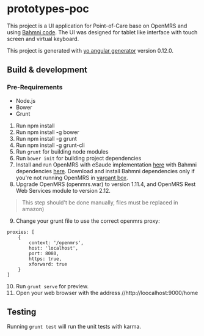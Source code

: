 # prototypes-poc

This project is a UI application for Point-of-Care base on OpenMRS and using [Bahmni code](https://github.com/Bhamni/openmrs-module-bahmniapps). 
The UI was designed for tablet like interface with touch screen and virtual keyboard.

This project is generated with [yo angular generator](https://github.com/yeoman/generator-angular)
version 0.12.0.

## Build & development

### Pre-Requirements
- Node.js
- Bower
- Grunt

1. Run npm install
2. Run npm install -g bower
3. Run npm install -g grunt
4. Run npm install -g grunt-cli
5. Run `grunt` for building node modules
6. Run `bower init` for building project dependencies
7. Install and run OpenMRS with eSaude implementation [here](https://github.com/esaude/esaude-emr) with Bahmni dependencies [here](https://s3-eu-west-1.amazonaws.com/esaude/openmrs-distro-esaude/openmrs-distro-esaude-modules.zip). Download and install Bahmni dependencies only if you're not running OpenMRS in [vargant box](https://github.com/esaude/openmrs-distro-esaude).
8. Upgrade OpenMRS (openmrs.war) to version 1.11.4, and OpenMRS Rest Web Services module to version 2.12. 
> This step should't be done manually, files must be replaced in amazon)
9. Change your grunt file to use the correct openmrs proxy:
```
proxies: [
    {
        context: '/openmrs',
        host: 'localhost',
        port: 8080,
        https: true,
        xforward: true
    }
]
```
10. Run `grunt serve` for preview.
11. Open your web browser with the address //http://loocalhost:9000/home

## Testing

Running `grunt test` will run the unit tests with karma.
